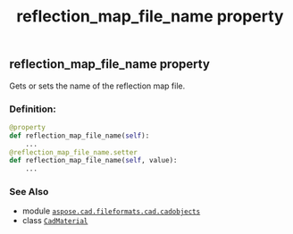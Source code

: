 ﻿---
title: reflection_map_file_name property
second_title: Aspose.CAD for Python via .NET API References
description: 
type: docs
weight: 820
url: /python-net/aspose.cad.fileformats.cad.cadobjects/cadmaterial/reflection_map_file_name/
is_root: false
---

## reflection_map_file_name property


Gets or sets the name of the reflection map file.
### Definition:
```python
@property
def reflection_map_file_name(self):
    ...
@reflection_map_file_name.setter
def reflection_map_file_name(self, value):
    ...
```

### See Also
* module [`aspose.cad.fileformats.cad.cadobjects`](../../)
* class [`CadMaterial`](/cad/python-net/aspose.cad.fileformats.cad.cadobjects/cadmaterial)
